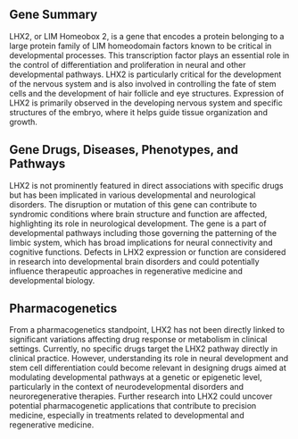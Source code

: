 ## Gene Summary
LHX2, or LIM Homeobox 2, is a gene that encodes a protein belonging to a large protein family of LIM homeodomain factors known to be critical in developmental processes. This transcription factor plays an essential role in the control of differentiation and proliferation in neural and other developmental pathways. LHX2 is particularly critical for the development of the nervous system and is also involved in controlling the fate of stem cells and the development of hair follicle and eye structures. Expression of LHX2 is primarily observed in the developing nervous system and specific structures of the embryo, where it helps guide tissue organization and growth.

## Gene Drugs, Diseases, Phenotypes, and Pathways
LHX2 is not prominently featured in direct associations with specific drugs but has been implicated in various developmental and neurological disorders. The disruption or mutation of this gene can contribute to syndromic conditions where brain structure and function are affected, highlighting its role in neurological development. The gene is a part of developmental pathways including those governing the patterning of the limbic system, which has broad implications for neural connectivity and cognitive functions. Defects in LHX2 expression or function are considered in research into developmental brain disorders and could potentially influence therapeutic approaches in regenerative medicine and developmental biology.

## Pharmacogenetics
From a pharmacogenetics standpoint, LHX2 has not been directly linked to significant variations affecting drug response or metabolism in clinical settings. Currently, no specific drugs target the LHX2 pathway directly in clinical practice. However, understanding its role in neural development and stem cell differentiation could become relevant in designing drugs aimed at modulating developmental pathways at a genetic or epigenetic level, particularly in the context of neurodevelopmental disorders and neuroregenerative therapies. Further research into LHX2 could uncover potential pharmacogenetic applications that contribute to precision medicine, especially in treatments related to developmental and regenerative medicine.